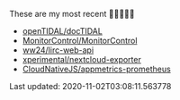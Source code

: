 These are my most recent 🌟🌟🌟🌟🌟

* [openTIDAL/docTIDAL](https://github.com/openTIDAL/docTIDAL)
* [MonitorControl/MonitorControl](https://github.com/MonitorControl/MonitorControl)
* [ww24/lirc-web-api](https://github.com/ww24/lirc-web-api)
* [xperimental/nextcloud-exporter](https://github.com/xperimental/nextcloud-exporter)
* [CloudNativeJS/appmetrics-prometheus](https://github.com/CloudNativeJS/appmetrics-prometheus)

Last updated: 2020-11-02T03:08:11.563778
